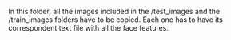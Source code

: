In this folder, all the images included in the /test_images and the /train_images folders have to be copied. Each one has to have its correspondent text file with all the face features.